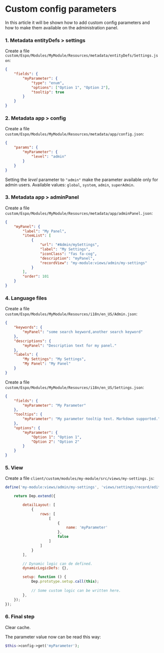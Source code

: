 # Custom config parameters

In this article it will be shown how to add custom config parameters and how to make them available on the administration panel.

### 1. Metadata entityDefs > settings

Create a file `custom/Espo/Modules/MyModule/Resources/metadata/entityDefs/Settings.json`:

```json
{
    "fields": {
        "myParameter": {
            "type": "enum",
            "options": ["Option 1", "Option 2"],
            "tooltip": true
        }
    }
}
```

### 2. Metadata app > config

Create a file `custom/Espo/Modules/MyModule/Resources/metadata/app/config.json`:

```json
{
    "params": {
        "myParameter": {
            "level": "admin"
        }
    }
}
```

Setting the *level* parameter to `"admin"` make the parameter available only for admin users. Available values: `global`, `system`, `admin`, `superAdmin`.

### 3. Metadata app > adminPanel

Create a file `custom/Espo/Modules/MyModule/Resources/metadata/app/adminPanel.json`:

```json
{
    "myPanel": {
        "label": "My Panel",
        "itemList": [
            {
                "url": "#Admin/mySettings",
                "label": "My Settings",
                "iconClass": "fas fa-cog",
                "description": "myPanel",
                "recordView": "my-module:views/admin/my-settings"
            }
        ],
        "order": 101
    }
}
```

### 4. Language files

Create a file `custom/Espo/Modules/MyModule/Resources/i18n/en_US/Admin.json`:

```json
{
    "keywords": {
        "myPanel": "some search keyword,another search keyword"
    },
    "descriptions": {
        "myPanel": "Description text for my panel."
    },
    "labels": {
        "My Settings": "My Settings",
        "My Panel": "My Panel"
    }
}
```


Create a file `custom/Espo/Modules/MyModule/Resources/i18n/en_US/Settings.json`:

```json
{
    "fields": {
        "myParameter": "My Parameter"
    },
    "tooltips": {
        "myParameter": "My parameter tooltip text. Markdown supported."
    },
    "options": {
        "myParameter": {
            "Option 1": "Option 1",
            "Option 2": "Option 2"
        }
    }
}
```

### 5. View

Create a file `client/custom/modules/my-module/src/views/my-settings.js`:

```js
define('my-module:views/admin/my-settings', 'views/settings/record/edit', function (Dep) {

    return Dep.extend({

        detailLayout: [
            {
                rows: [
                    [
                        {
                            name: 'myParameter'
                        },
                        false
                    ]
                ]
            }
        ],

        // Dynamic logic can de defined.
        dynamicLogicDefs: {},

        setup: function () {
            Dep.prototype.setup.call(this);
            
            // Some custom logic can be written here.
        },
    });
});
```
### 6. Final step

Clear cache.

The parameter value now can be read this way:

```php
$this->config->get('myParameter');
```
